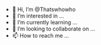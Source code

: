 - 👋 Hi, I’m @Thatswhowho
- 👀 I’m interested in ...
- 🌱 I’m currently learning ...
- 💞️ I’m looking to collaborate on ...
- 📫 How to reach me ...

<!---
Thatswhowho/Thatswhowho is a ✨ special ✨ repository because its `README.md` (this file) appears on your GitHub profile.
You can click the Preview link to take a look at your changes.
--->
